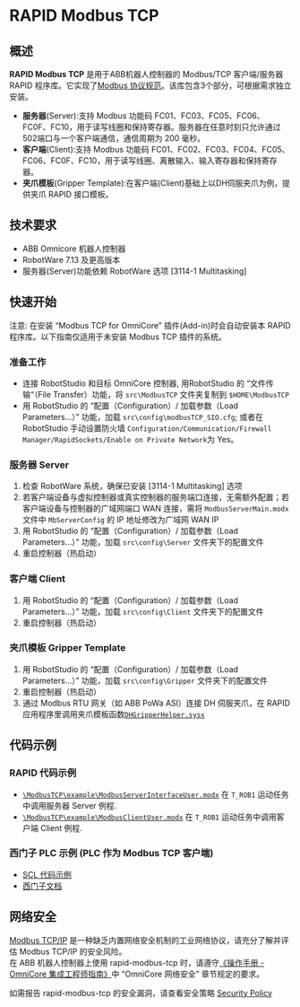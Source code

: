 # RAPID Modbus TCP

## 概述
**RAPID Modbus TCP** 是用于ABB机器人控制器的 Modbus/TCP 客户端/服务器 RAPID 程序库。它实现了[Modbus 协议规范](https://modbus.org/docs/Modbus_Application_Protocol_V1_1b3.pdf)。该库包含3个部分，可根据需求独立安装。
  
- **服务器**(Server):支持 Modbus 功能码 FC01、FC03、FC05、FC06、FC0F、FC10，用于读写线圈和保持寄存器。服务器在任意时刻只允许通过502端口与一个客户端通信，通信周期为 200 毫秒。     
- **客户端**(Client):支持 Modbus 功能码 FC01、FC02、FC03、FC04、FC05、FC06、FC0F、FC10，用于读写线圈、离散输入、输入寄存器和保持寄存器。 
- **夹爪模板**(Gripper Template):在客户端(Client)基础上以DH伺服夹爪为例，提供夹爪 RAPID 接口模板。

## 技术要求  
- ABB Omnicore 机器人控制器  
- RobotWare 7.13 及更高版本
- 服务器(Server)功能依赖 RobotWare 选项 [3114-1 Multitasking]

## 快速开始
注意: 在安装 “Modbus TCP for OmniCore” 插件(Add-in)时会自动安装本 RAPID 程序库。以下指南仅适用于未安装 Modbus TCP 插件的系统。
### 准备工作
- 连接 RobotStudio 和目标 OmniCore 控制器, 用RobotStudio 的 “文件传输“（File Transfer）功能，将 `src\ModbusTCP` 文件夹复制到 `$HOME\ModbusTCP`
- 用 RobotStudio 的 “配置（Configuration）/ 加载参数（Load Parameters...）” 功能，加载 `src\config\modbusTCP_SIO.cfg`; 或者在 RobotStudio 手动设置防火墙 `Configuration/Communication/Firewall Manager/RapidSockets/Enable on Private Network`为 Yes。

### 服务器 Server
1. 检查 RobotWare 系统，确保已安装 [3114-1 Multitasking] 选项
2. 若客户端设备与虚拟控制器或真实控制器的服务端口连接，无需额外配置；若客户端设备与控制器的广域网端口 WAN 连接，需将 `ModbusServerMain.modx` 文件中 `MbServerConfig` 的 IP 地址修改为广域网 WAN IP
3. 用 RobotStudio 的 “配置（Configuration）/ 加载参数（Load Parameters...）” 功能，加载 `src\config\Server` 文件夹下的配置文件
4. 重启控制器（热启动）

### 客户端 Client
1. 用 RobotStudio 的 “配置（Configuration）/ 加载参数（Load Parameters...）” 功能，加载 `src\config\Client` 文件夹下的配置文件
2. 重启控制器（热启动）

### 夹爪模板 Gripper Template
1. 用 RobotStudio 的 “配置（Configuration）/ 加载参数（Load Parameters...）” 功能，加载 `src\config\Gripper` 文件夹下的配置文件
2. 重启控制器（热启动）
3. 通过 Modbus RTU 网关（如 ABB PoWa ASI）连接 DH 伺服夹爪，在 RAPID 应用程序里调用夹爪模板函数[`DHGripperHelper.sysx`](https://github.com/ABB-RARO/rapid-modbus-tcp/blob/main/src/ModbusTCP/gripper/DHGripperHelper.sysx) 

## 代码示例
### RAPID 代码示例
- [`\ModbusTCP\example\ModbusServerInterfaceUser.modx`](https://github.com/ABB-RARO/rapid-modbus-tcp/blob/main/src/ModbusTCP/example/ModbusServerInterfaceUser.modx) 在 `T_ROB1` 运动任务中调用服务器 Server 例程. 
- [`\ModbusTCP\example\ModbusClientUser.modx`](https://github.com/ABB-RARO/rapid-modbus-tcp/blob/main/src/ModbusTCP/example/ModbusTCPClientUser.modx) 在 `T_ROB1` 运动任务中调用客户端 Client 例程. 

### 西门子 PLC 示例 (PLC 作为 Modbus TCP 客户端)
- [SCL 代码示例](https://github.com/ABB-RARO/rapid-modbus-tcp/blob/main/SCL_example.md)
- [西门子文档](https://support.industry.siemens.com/cs/cn/zh/view/109782521)

## 网络安全
[Modbus TCP/IP](https://modbus.org/faq.php) 是一种缺乏内置网络安全机制的工业网络协议，请充分了解并评估 Modbus TCP/IP 的安全风险。  
在 ABB 机器人控制器上使用 rapid-modbus-tcp 时，请遵守[《操作手册 - OmniCore 集成工程师指南》](https://search.abb.com/library/Download.aspx?DocumentID=3HAC065037-010&LanguageCode=zh&DocumentPartId=&Action=Launch)中 “OmniCore 网络安全” 章节规定的要求。


如需报告 rapid-modbus-tcp 的安全漏洞，请查看安全策略 [Security Policy](https://github.com/ABB-RARO/rapid-modbus-tcp/blob/main/SECURITY.md) 

